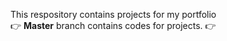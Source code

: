 This respository contains projects for my portfolio<br>
:point_right: <strong>Master</strong> branch contains codes for projects. :point_right:
